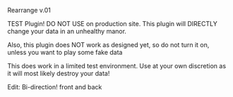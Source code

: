 Rearrange
v.01

TEST Plugin! DO NOT USE on production site.
This plugin will DIRECTLY change your data in an unhealthy manor.

Also, this plugin does NOT work as designed yet, so do not turn it on, unless
you want to play some fake data

This does work in a limited test environment.
Use at your own discretion as it will most likely destroy your data!

Edit: Bi-direction! front and back
